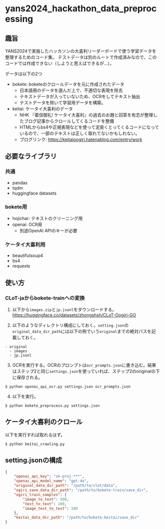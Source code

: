 # yans2024_hackathon_data_preprocessing

## 趣旨
YANS2024で実施したハッカソンの大喜利リーダーボードで使う学習データを整理するためのコード集。
テストデータは別のルートで作成済みなので、このコードでは作成できない（しようと思えばできるが…）。

データは以下の2つ
* bokete: boketeのクロールデータを元に作成されたデータ
  * 日本語用のデータを選んだ上で、不適切な表現を除去
  * テキストデータが入っていないため、OCRをしてテキスト抽出
  * テストデータを除いて学習用データを構築。
* keitai: ケータイ大喜利のデータ
  * NHK 『着信御礼! ケータイ大喜利』の過去のお題と回答を有志が整理したブログ記事からクロールしてくるコードを整備
  * HTMLからbs4や正規表現などを使って泥臭くとってくるコードになっているので、一部のテキストは正しく取れてないかもしれない。
  * ブログリンク: https://keitaioogiri.hatenablog.com/entry/work

## 必要なライブラリ
### 共通
* pandas
* tqdm
* huggingface datasets

### bokete用
* hojichar: テキストのクリーニング用
* openai: OCR用
  * 別途OpenAI APIのキーが必要

### ケータイ大喜利用
* beautifulsoup4
* bs4
* requests


## 使い方
### CLoT-jaからbokete-trainへの変換
1. 以下から`images.zip`と`jp.jsonl`をダウンロードする。
https://huggingface.co/datasets/zhongshsh/CLoT-Oogiri-GO

2. 以下のようなディレクトリ構成にしておく。`setting.json`の`original_data_dir_path`には以下の例でいう`original`までの絶対パスを記載しておく。

```
- original
  - images
  - jp.jsonl
```

3. OCRを実行する。OCRのプロンプトは`ocr_prompts.json`に書き込む。結果はステップ2と同じ`settings.json`を使っていれば、ステップ2のoriginalの下に保存される。

```shell
$ python openai_api_ocr.py settings.json ocr_prompts.json
```

4. 以下を実行。
```shell
$ python bokete_preprocess.py settings.json
```

## ケータイ大喜利のクロール

以下を実行すれば取れるはず。
```shell
$ python keitai_crawling.py
```

## setting.jsonの構成
```json
{
    "openai_api_key": "sk-proj-***",
    "openai_api_model_name": "gpt-4o",
    "original_data_dir_path": "/path/to/clot/data",
    "ogiri_save_data_dir_path": "/path/to/bokete-train/save_dir",
    "ogiri_train_samples": {
        "image_to_text": 500,
        "text_to_text": 100,
        "image_text_to_text": 100
    },
    "keitai_data_dir_path": "/path/to/bokete-keitai/save_dir"
}
```
